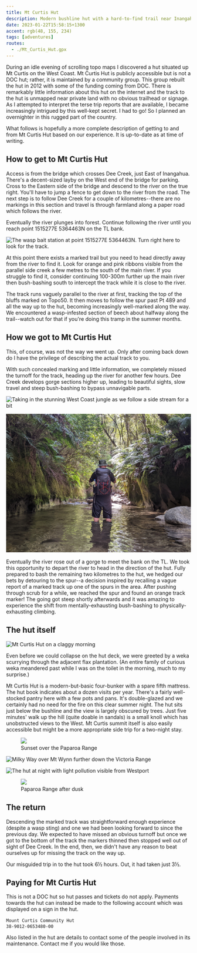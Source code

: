 ```yaml
---
title: Mt Curtis Hut
description: Modern bushline hut with a hard-to-find trail near Inangahua, West Coast
date: 2023-01-22T15:58:15+1300
accent: rgb(48, 155, 234)
tags: [adventures]
routes:
  - ./Mt_Curtis_Hut.gpx
---
```


During an idle evening of scrolling topo maps I discovered a hut situated up Mt Curtis on the West Coast. Mt Curtis Hut is publicly accessible but is not a DOC hut; rather, it is maintained by a community group. This group rebuilt the hut in 2012 with some of the funding coming from DOC. There is remarkably little information about this hut on the internet and the track to the hut is unmapped near private land with no obvious trailhead or signage. As I attempted to interpret the terse trip reports that are available, I became increasingly intrigued by this well-kept secret. I had to go! So I planned an overnighter in this rugged part of the country.

What follows is hopefully a more complete description of getting to and from Mt Curtis Hut based on our experience. It is up-to-date as at time of writing.

## How to get to Mt Curtis Hut

Access is from the bridge which crosses Dee Creek, just East of Inangahua. There's a decent-sized layby on the West end of the bridge for parking. Cross to the Eastern side of the bridge and descend to the river on the true right. You'll have to jump a fence to get down to the river from the road. The next step is to follow Dee Creek for a couple of kilometres--there are no markings in this section and travel is through farmland along a paper road which follows the river.

Eventually the river plunges into forest. Continue following the river until you reach point 1515277E 5364463N on the TL bank.

![The wasp bait station at point 1515277E 5364463N. Turn right here to look for the track.](./PXL_20230121_214620031.jpg)

At this point there exists a marked trail but you need to head directly away from the river to find it. Look for orange and pink ribbons visible from the parallel side creek a few metres to the south of the main river. If you struggle to find it, consider continuing 100-300m further up the main river then bush-bashing south to intercept the track while it is close to the river.

The track runs vaguely parallel to the river at first, tracking the top of the bluffs marked on Topo50. It then moves to follow the spur past Pt 489 and all the way up to the hut, becoming increasingly well-marked along the way. We encountered a wasp-infested section of beech about halfway along the trail--watch out for that if you're doing this tramp in the summer months.

## How we got to Mt Curtis Hut

This, of course, was not the way we went up. Only after coming back down do I have the privilege of describing the actual track to you.

With such concealed marking and little information, we completely missed the turnoff for the track, heading up the river for another few hours. Dee Creek develops gorge sections higher up, leading to beautiful sights, slow travel and steep bush-bashing to bypass unnavigable parts.

![Taking in the stunning West Coast jungle as we follow a side stream for a bit](./PXL_20230120_230917376.jpg)

![One of the first Gorge sections, which was easily wadeable. They got worse. A lot worse.](./PXL_20230120_234600242.jpg)

Eventually the river rose out of a gorge to meet the bank on the TL. We took this opportunity to depart the river to head in the direction of the hut. Fully prepared to bash the remaining two kilometres to the hut, we hedged our bets by detouring to the spur--a decision inspired by recalling a vague report of a marked track up one of the spurs in the area. After pushing through scrub for a while, we reached the spur and found an orange track marker! The going got steep shortly afterwards and it was amazing to experience the shift from mentally-exhausting bush-bashing to physically-exhausting climbing.

## The hut itself

![Mt Curtis Hut on a claggy morning](./DSC01104.jpg)

Even before we could collapse on the hut deck, we were greeted by a weka scurrying through the adjacent flax plantation. (An entire family of curious weka meandered past while I was on the toilet in the morning, much to my surprise.)

Mt Curtis Hut is a modern-but-basic four-bunker with a spare fifth mattress. The hut book indicates about a dozen visits per year. There's a fairly well-stocked pantry here with a few pots and pans. It's double-glazed and we certainly had no need for the fire on this clear summer night. The hut sits just below the bushline and the view is largely obscured by trees. Just five minutes' walk up the hill (quite doable in sandals) is a small knoll which has unobstructed views to the West. Mt Curtis summit itself is also easily accessible but might be a more appropriate side trip for a two-night stay.

<figure>
  <img src="./DSC01090-HDR-Pano.jpg" class="prose-custom-w-full" />
  <figcaption>Sunset over the Paparoa Range</figcaption>
</figure>

![Milky Way over Mt Wynn further down the Victoria Range](./DSC01098.jpg)

![The hut at night with light pollution visible from Westport](./DSC01099.jpg)

<figure>
  <img src="./DSC01096.jpg" class="prose-custom-w-full" />
  <figcaption>Paparoa Range after dusk</figcaption>
</figure>

## The return

Descending the marked track was straightforward enough experience (despite a wasp sting) and one we had been looking forward to since the previous day. We expected to have missed an obvious turnoff but once we got to the bottom of the track the markers thinned then stopped well out of sight of Dee Creek. In the end, then, we didn't have any reason to beat ourselves up for missing the track on the way up.

Our misguided trip in to the hut took 6½ hours. Out, it had taken just 3½.

## Paying for Mt Curtis Hut

This is not a DOC hut so hut passes and tickets do not apply. Payments towards the hut can instead be made to the following account which was displayed on a sign in the hut.

```
Mount Curtis Community Hut
38-9012-0653480-00
```

Also listed in the hut are details to contact some of the people involved in its maintenance. Contact me if you would like those.
